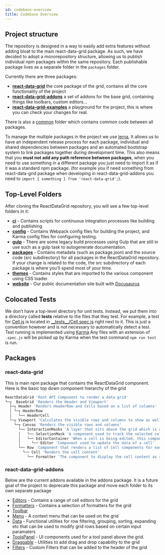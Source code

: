 ```yaml
---
id: codebase-overview
title: Codebase Overview
---
```


## Project structure
The repository is designed in a way to easily add extra features without adding bloat to the main react-data-grid package. As such, we have decided to adopt a monorepository structure, allowing us to publish individual npm packages within the same repository. Each publishable package lives as a separate folder in the `packages` folder.

Currently there are three packages:
- [**react-data-grid**](https://www.npmjs.com/package/react-data-grid) the core package of the grid, contains all the core functionality of the project
- [**react-data-grid-addons**](https://www.npmjs.com/package/react-data-grid-addons) a set of addons for the base grid, containing things like toolbars, custom editors...
- [**react-data-grid-examples**](https://www.npmjs.com/package/react-data-grid-examples) a playground for the project, this is where you can check your changes for real.

There is also a [common](https://github.com/adazzle/react-data-grid/tree/master/packages/common) folder which contains common code between all packages.

To manage the multiple packages in the project we use [lerna](https://lernajs.io/), It allows us to have an independent release process for each package,
individual and shared dependencies between packages and an automated bootstrap system to link packages together during development time.
This also means that you **must not add any path reference between packages**, when you need to use something in a different package you just need to import it as if
it was a standard npm package. (for example you if need something from react-data-grid package when developing in react-data-grid-addons you need to `import { something } from 'react-data-grid';`).

## Top-Level Folders
After cloning the ReactDataGrid repository, you will see a few top-level folders in it:

- [**ci**](https://github.com/adazzle/react-data-grid/tree/master/ci) - Contains scripts for continuous integration processes like building and publishing
- [**config**](https://github.com/adazzle/react-data-grid/tree/master/config) - Contains Webpack config files for building the project, and Karma config files for configuring testing.
- [**gulp**](https://github.com/adazzle/react-data-grid/tree/master/gulp) - There are some legacy build processes using Gulp that are still in use such as a gulp task to autogenerate documentation.
- [**packages**](https://github.com/adazzle/react-data-grid/tree/master/gulp) - Contains metadata (such as package.json) and the source code (src subdirectory) for all packages in the ReactDataGrid repository. If your change is related to the code, the src subdirectory of each package is where you’ll spend most of your time.
- [**themes**](https://github.com/adazzle/react-data-grid/tree/master/themes) - Contains styles that are imported to the various component using CSS loader.
- [**website**](https://github.com/adazzle/react-data-grid/tree/master/website) - Our public documentation site built with [Docusaurus](https://docusaurus.io)

## Colocated Tests
We don’t have a top-level directory for unit tests. Instead, we put them into a directory called __tests__ relative to the files that they test.
For example, a test for [Cell.js](https://github.com/adazzle/react-data-grid/blob/master/packages/react-data-grid/src/Cell.js) is located in [\_\_tests_\_\/Cell.spec.js](https://github.com/adazzle/react-data-grid/blob/master/packages/react-data-grid/src/__tests__/Cell.spec.js) right next to it.
This is just a convention however and is not necessary to automatically detect a test. Test running is implemented using [Karma](https://karma-runner.github.io/latest/index.html) Any files with an extension of  ```.spec.js``` will be picked up by Karma when the test command `npm run test` is run.

## Packages
### react-data-grid
This is main npm package that contains the ReactDataGrid component.
Here is the basic top down component hierarchy of the grid

```bash
ReactDataGrid 'Root API Component to render a data grid'
└─┬  BaseGrid 'Renders the Header and Viewport'
  ├─┬ Header 'Renders HeaderRow and Cells based on a list of columns'
  │ └─┬ HeaderRow
  │   └── HeaderCell
  └─┬ Viewport 'Calculates the visible rows and columns to show as well as a buffer of overflow rows and columns'
    └─┬ Canvas 'Renders the visible rows and columns'
      └── InteractionMasks 'A layer that sits above the grid which is used for interaction such as keyboard navigation'
      │   └── SelectionMask 'A component used to track the selected cell. It can be moved by using the keyboard or the mouse'
      │   └── EditorContainer 'When a cell is being edited, this component renders the editor specified in column.editor'
      │     └── Editor 'Component used to update the data of a cell'
      └── Row 'Component that renders a list of Cell components for each column'
        └── Cell 'Renders the cell content'
          └── Formatter 'The component to display the cell content as specified by column.formatter'
```

### react-data-grid-addons
Below are the current addons available in the addons package. It is a future goal of the project to deprecate this package and move each folder to its own separate package
 - [Editors](https://github.com/adazzle/react-data-grid/tree/master/packages/react-data-grid-addons/src/editors) - Contains a range of cell editors for the grid
 - [Formatters](https://github.com/adazzle/react-data-grid/tree/master/packages/react-data-grid-addons/src/formatters) - Contains a selection of formatters for the grid
 - [Toolbar](https://github.com/adazzle/react-data-grid/tree/master/packages/react-data-grid-addons/src/toolbar)
 - [Menu](https://github.com/adazzle/react-data-grid/tree/master/packages/react-data-grid-addons/src/menu) - A context menu that can be used on the grid
 - [Data](https://github.com/adazzle/react-data-grid/tree/master/packages/react-data-grid-addons/src/data) - Functional utilities for row filtering, grouping, sorting, expanding etc that can be used to modify grid rows based on certain input paramaters
 - [ToolsPanel](https://github.com/adazzle/react-data-grid/tree/master/packages/react-data-grid-addons/src/toolspanel) - UI components used for a tool panel above the grid.
 - [Draggable](https://github.com/adazzle/react-data-grid/tree/master/packages/react-data-grid-addons/src/draggable) - Utilities to add drag and drop capability to the grid
 - [Filters](https://github.com/adazzle/react-data-grid/tree/master/packages/react-data-grid-addons/src/filters) - Custom Filters that can be added to the header of the grid
